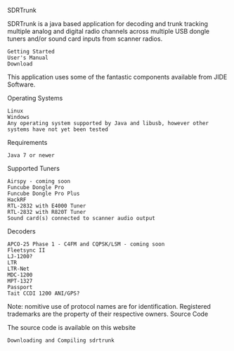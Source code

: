 SDRTrunk

SDRTrunk is a java based application for decoding and trunk tracking multiple analog and digital radio channels across multiple USB dongle tuners and/or sound card inputs from scanner radios.

    Getting Started
    User's Manual
    Download 

This application uses some of the fantastic components available from JIDE Software.

Operating Systems

    Linux
    Windows
    Any operating system supported by Java and libusb, however other systems have not yet been tested 

Requirements

    Java 7 or newer 

Supported Tuners

    Airspy - coming soon
    Funcube Dongle Pro
    Funcube Dongle Pro Plus
    HackRF
    RTL-2832 with E4000 Tuner
    RTL-2832 with R820T Tuner
    Sound card(s) connected to scanner audio output 

Decoders

    APCO-25 Phase 1 - C4FM and CQPSK/LSM - coming soon
    Fleetsync II
    LJ-1200?
    LTR
    LTR-Net
    MDC-1200
    MPT-1327
    Passport
    Tait CCDI 1200 ANI/GPS? 

Note: nomitive use of protocol names are for identification. Registered trademarks are the property of their respective owners.
Source Code

The source code is available on this website

    Downloading and Compiling sdrtrunk 